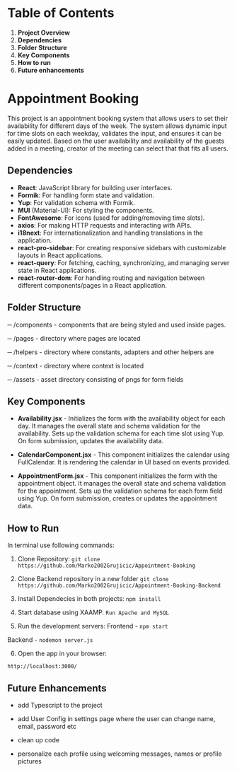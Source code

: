 # Table of Contents

1. **Project Overview**
2. **Dependencies**
3. **Folder Structure**
4. **Key Components**
5. **How to run**
6. **Future enhancements**

# Appointment Booking

This project is an appointment booking system that allows users to set their availability for different days of the week. The system allows dynamic input for time slots on each weekday, validates the input, and ensures it can be easily updated. Based on the user availability and availability of the guests added in a meeting, creator of the meeting can select that that fits all users.

## Dependencies

- **React**: JavaScript library for building user interfaces.
- **Formik**: For handling form state and validation.
- **Yup**: For validation schema with Formik.
- **MUI** (Material-UI): For styling the components.
- **FontAwesome**: For icons (used for adding/removing time slots).
- **axios**: For making HTTP requests and interacting with APIs.
- **i18next**: For internationalization and handling translations in the application.
- **react-pro-sidebar**: For creating responsive sidebars with customizable layouts in React applications.
- **react-query**: For fetching, caching, synchronizing, and managing server state in React applications.
- **react-router-dom**: For handling routing and navigation between different components/pages in a React application.

## Folder Structure

─ /components - components that are being styled and used inside pages.

─ /pages - directory where pages are located

─ /helpers - directory where constants, adapters and other helpers are

─ /context - directory where context is located

─ /assets - asset directory consisting of pngs for form fields

## Key Components

- **Availability.jsx** - Initializes the form with the availability object for each day. It manages the overall state and schema validation for the availability. Sets up the validation schema for each time slot using Yup. On form submission, updates the availability data.

- **CalendarComponent.jsx** - This component initializes the calendar using FullCalendar. It is rendering the calendar in UI based on events provided.

- **AppointmentForm.jsx** - This component initializes the form with the appointment object. It manages the overall state and schema validation for the appointment. Sets up the validation schema for each form field using Yup. On form submission, creates or updates the appointment data.

## How to Run

In terminal use following commands:

1. Clone Repository:
   `git clone https://github.com/Marko2002Grujicic/Appointment-Booking`

2. Clone Backend repository in a new folder
   `git clone https://github.com/Marko2002Grujicic/Appointment-Booking-Backend`

3. Install Dependecies in both projects:
   `npm install`

4. Start database using XAAMP.
   `Run Apache and MySQL`

5. Run the development servers:
   Frontend - `npm start`

Backend - `nodemon server.js`

6. Open the app in your browser:

`http://localhost:3000/`

## Future Enhancements

- add Typescript to the project

- add User Config in settings page where the user can change name, email, password etc

- clean up code

- personalize each profile using welcoming messages, names or profile pictures
